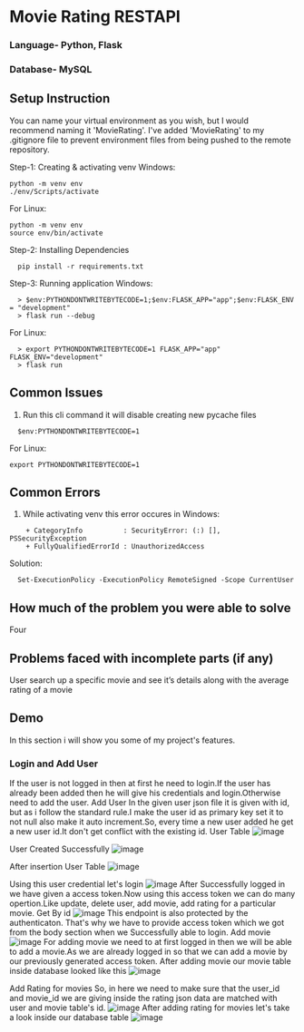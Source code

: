 
# Movie Rating RESTAPI

### Language- Python, Flask
### Database- MySQL
## Setup Instruction
You can name your virtual environment as you wish, but I would recommend naming it 'MovieRating'. I've added 'MovieRating' to my .gitignore file to prevent environment files from being pushed to the remote repository.

Step-1: Creating & activating venv Windows:
```
python -m venv env
./env/Scripts/activate
```
For Linux:
```
python -m venv env
source env/bin/activate
```
Step-2: Installing Dependencies
```
  pip install -r requirements.txt
```
Step-3: Running application Windows:
```
  > $env:PYTHONDONTWRITEBYTECODE=1;$env:FLASK_APP="app";$env:FLASK_ENV = "development"
  > flask run --debug
```
For Linux:
```
  > export PYTHONDONTWRITEBYTECODE=1 FLASK_APP="app" FLASK_ENV="development"
  > flask run 
```
## Common Issues
1. Run this cli command it will disable creating new pycache files
```
  $env:PYTHONDONTWRITEBYTECODE=1
```

For Linux:
```
export PYTHONDONTWRITEBYTECODE=1
```

## Common Errors
1. While activating venv this error occures in Windows:
```
    + CategoryInfo          : SecurityError: (:) [], PSSecurityException
    + FullyQualifiedErrorId : UnauthorizedAccess
```
Solution:

```
  Set-ExecutionPolicy -ExecutionPolicy RemoteSigned -Scope CurrentUser
```
## How much of the problem you were able to solve
Four

## Problems faced with incomplete parts (if any)
User search up a specific movie and see it’s details along with the average rating of a movie
## Demo
In this section i will show you some of my project's features.

### Login and Add User
If the user is not logged in then at first he need to login.If the user has already been added then he will give his credentials and login.Otherwise need to add the user.
Add User
In the given user json file it is given with id, but as i follow the standard rule.I make the user id as primary key set it to not null also make it auto increment.So, every time a new user added he get a new user id.It don't get conflict with the existing id.
User Table
![image](https://github.com/igorkosandyak/demo-config-server/assets/42010220/b9b89f1f-ac5c-453d-a566-1ec2a2e637d3)

User Created Successfully
![image](https://github.com/igorkosandyak/demo-config-server/assets/42010220/5adc8f26-245b-432b-b3f4-ec78b425553f)

After insertion User Table
![image](https://github.com/igorkosandyak/demo-config-server/assets/42010220/367f4dae-9985-42f2-a480-21260009d311)

Using this user credential let's login
![image](https://github.com/igorkosandyak/demo-config-server/assets/42010220/200e14f7-55b9-4f9e-8fff-82a20207ad76)
After Successfully logged in we have given a access token.Now using this access token we can do many opertion.Like update, delete user, add movie, add rating for a particular movie.
Get By id
![image](https://github.com/igorkosandyak/demo-config-server/assets/42010220/11440d99-528b-4118-a82a-f3f8d895773f)
This endpoint is also protected by the authenticaton.
That's why we have to provide access token which we got from the body section when we Successfully able to login.
Add movie
![image](https://github.com/igorkosandyak/demo-config-server/assets/42010220/9730de5a-a485-408a-a062-5e8e7e721385)
For adding movie we need to at first logged in then we will be able to add a movie.As we are already logged in so that we can add a movie by our previously generated access token.
After adding movie our movie table inside database looked like this
![image](https://github.com/igorkosandyak/demo-config-server/assets/42010220/d2c2dd41-81c0-45a0-93b9-3417d65f5964)

Add Rating for movies
So, in here we need to make sure that the user_id and movie_id we are giving inside the rating json data are matched with user and movie table's id.
![image](https://github.com/igorkosandyak/demo-config-server/assets/42010220/751cccc3-a2fc-4c06-bb5f-ad6d80948e55)
After adding rating for movies let's take a look inside our database table
![image](https://github.com/igorkosandyak/demo-config-server/assets/42010220/95bf72c8-f064-4012-aef4-a67b65c8220f)






